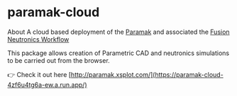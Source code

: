 # paramak-cloud

About A cloud based deployment of the [Paramak](https://github.com/fusion-energy/paramak) and associated the [Fusion Neutronics Workflow](https://github.com/fusion-energy/fusion_neutronics_workflow)


This package allows creation of Parametric CAD and neutronics simulations to be carried out from the browser.

:point_right: Check it out here [http://paramak.xsplot.com/](https://paramak-cloud-4zf6u4tg6a-ew.a.run.app/)

